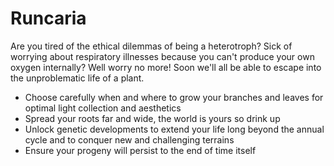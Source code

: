 # Runcaria

Are you tired of the ethical dilemmas of being a heterotroph? Sick of worrying about respiratory illnesses because you can't produce your own oxygen internally? Well worry no more! Soon we'll all be able to escape into the unproblematic life of a plant.

- Choose carefully when and where to grow your branches and leaves for optimal light collection and aesthetics
- Spread your roots far and wide, the world is yours so drink up
- Unlock genetic developments to extend your life long beyond the annual cycle and to conquer new and challenging terrains
- Ensure your progeny will persist to the end of time itself
